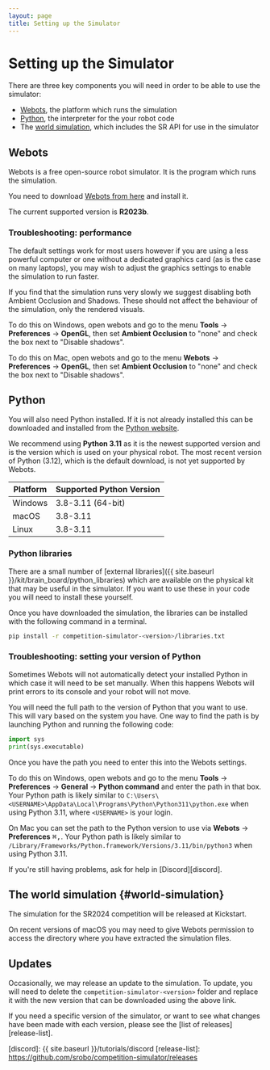 ```yaml
---
layout: page
title: Setting up the Simulator
---
```


Setting up the Simulator
========================

There are three key components you will need in order to be able to use the simulator:

- [Webots](#webots), the platform which runs the simulation
- [Python](#python), the interpreter for the your robot code
- The [world simulation](#world-simulation), which includes the SR API for use in the simulator


## Webots

Webots is a free open-source robot simulator. It is the program which runs the simulation.

You need to download [Webots from here](https://cyberbotics.com/#download) and install it.

The current supported version is **R2023b**.

### Troubleshooting: performance

The default settings work for most users however if you are using a less powerful computer or one without a dedicated graphics card (as is the case on many laptops), you may wish to adjust the graphics settings to enable the simulation to run faster.

If you find that the simulation runs very slowly we suggest disabling both Ambient Occlusion and Shadows.
These should not affect the behaviour of the simulation, only the rendered visuals.

To do this on Windows, open webots and go to the menu **Tools** &rarr; **Preferences** &rarr; **OpenGL**, then set **Ambient Occlusion** to "none" and check the box next to "Disable shadows".

To do this on Mac, open webots and go to the menu **Webots** &rarr; **Preferences** &rarr; **OpenGL**, then set **Ambient Occlusion** to "none" and check the box next to "Disable shadows".

## Python

You will also need Python installed.
If it is not already installed this can be downloaded and installed from the [Python website](https://www.python.org/downloads/).

We recommend using **Python 3.11** as it is the newest supported version and is the version which is used on your physical robot.
The most recent version of Python (3.12), which is the default download, is not yet supported by Webots.

| Platform | Supported Python Version |
|----------|--------------------------|
| Windows  | 3.8-3.11 (64-bit)        |
| macOS    | 3.8-3.11                 |
| Linux    | 3.8-3.11                 |


### Python libraries

There are a small number of [external libraries]({{ site.baseurl }}/kit/brain_board/python_libraries) which are available on the physical kit that may be useful in the simulator.
If you want to use these in your code you will need to install these yourself.

Once you have downloaded the simulation, the libraries can be installed with the following command in a terminal.

~~~~~bash
pip install -r competition-simulator-<version>/libraries.txt
~~~~~


### Troubleshooting: setting your version of Python

Sometimes Webots will not automatically detect your installed Python in which case it will need to be set manually.
When this happens Webots will print errors to its console and your robot will not move.

You will need the full path to the version of Python that you want to use.
This will vary based on the system you have.
One way to find the path is by launching Python and running the following code:

~~~~~ python
import sys
print(sys.executable)
~~~~~

Once you have the path you need to enter this into the Webots settings.

To do this on Windows, open webots and go to the menu **Tools** &rarr; **Preferences** &rarr; **General** &rarr; **Python command** and enter the path in that box.
Your Python path is likely similar to `C:\Users\<USERNAME>\AppData\Local\Programs\Python\Python311\python.exe` when using Python 3.11, where `<USERNAME>` is your login.

On Mac you can set the path to the Python version to use via **Webots** &rarr; **Preferences** <kbd>⌘</kbd><kbd>,</kbd>.
Your Python path is likely similar to `/Library/Frameworks/Python.framework/Versions/3.11/bin/python3` when using Python 3.11.

If you're still having problems, ask for help in [Discord][discord].


## The world simulation {#world-simulation}

The simulation for the SR2024 competition will be released at Kickstart.

<!--

1. Create a directory, perhaps called `simulation` where you will store your robot code.
2. [Download the simulation](https://github.com/srobo/competition-simulator/releases/download/TODO/competition-simulator-TODO.zip), the latest version is TODO, released on TODO.
3. Unzip the simulation as a folder inside the folder you created in the first step:
    ```
    simulation
    ├── competition-simulator-<version>
    │   ├── ...
    │   ├── libraries.txt
    │   └── worlds
    │       └── Arena.wbt
    └── robot.py
    ```
    If there is not an existing `robot.py` an example one will be created when the simulator first runs.

4. Open the Webots IDE, then use that to open the `worlds/Arena.wbt` file.

You may receive a warning about your computer's GPU not being good enough, which can be ignored.

-->

<div class="info">
On recent versions of macOS you may need to give Webots permission to access the directory where you have extracted the simulation files.
</div>


## Updates

Occasionally, we may release an update to the simulation.
To update, you will need to delete the `competition-simulator-<version>` folder and replace it with the new version that can be downloaded using the above link.

If you need a specific version of the simulator, or want to see what changes have been made with each version, please see the [list of releases][release-list].

[discord]: {{ site.baseurl }}/tutorials/discord
[release-list]: https://github.com/srobo/competition-simulator/releases
